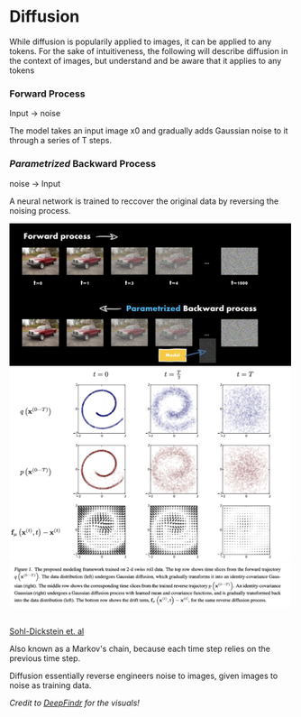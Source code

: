 # Diffusion

While diffusion is popularily applied to images, it can be applied to any tokens. For the sake of intuitiveness, the following will describe diffusion in the context of images, but understand and be aware that it applies to any tokens


### Forward Process

Input  -> noise

The model takes an input image x0 and gradually adds Gaussian noise to it through a series of T steps.


### *Parametrized* Backward Process

noise -> Input

A neural network is trained to reccover the original data by reversing the noising process. 


<img src="../assets/Diffusion/1-process.png" alt="" width="500" height="auto">

<img src="../assets/Diffusion/2-vis1.png" alt="" width="500" height="auto">
<img src="../assets/Diffusion/3-vis1-ex.png" alt="" width="500" height="auto">

<br> <a href="https://arxiv.org/pdf/1503.03585">Sohl-Dickstein et. al</a>


Also known as a Markov's chain, because each time step relies on the previous time step.


Diffusion essentially reverse engineers noise to images, given images to noise as training data.





*Credit to <a href="https://www.youtube.com/watch?v=a4Yfz2FxXiY&ab_channel=DeepFindr">DeepFindr</a> for the visuals!*